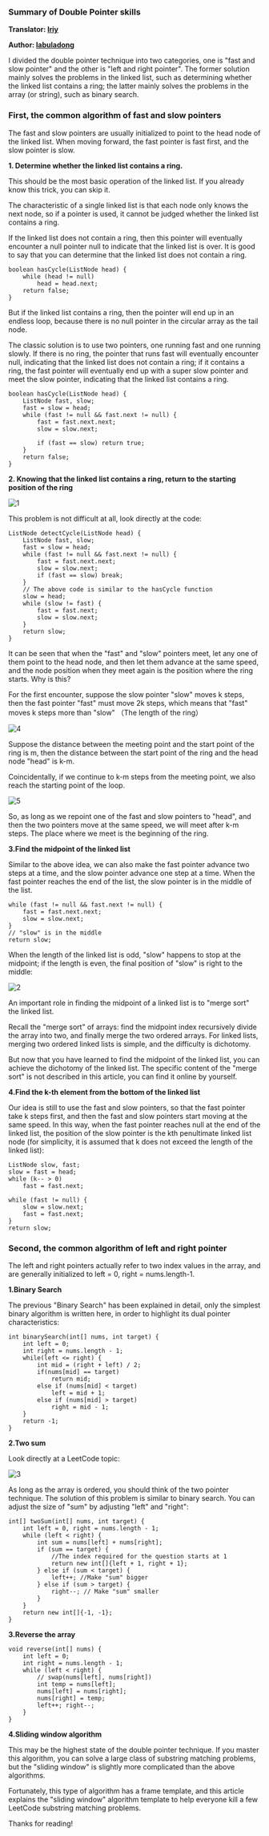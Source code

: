 ### Summary of Double Pointer skills

**Translator: [lriy](https://github.com/lriy)**

**Author: [labuladong](https://github.com/labuladong)**

I divided the double pointer technique into two categories, one is "fast and slow pointer" and the other is "left and right pointer". The former solution mainly solves the problems in the linked list, such as determining whether the linked list contains a ring; the latter mainly solves the problems in the array (or string), such as binary search.

### First, the common algorithm of fast and slow pointers
The fast and slow pointers are usually initialized to point to the head node of the linked list. When moving forward, the fast pointer is fast first, and the slow pointer is slow.

**1. Determine whether the linked list contains a ring.**

This should be the most basic operation of the linked list. If you already know this trick, you can skip it.

The characteristic of a single linked list is that each node only knows the next node, so if a pointer is used, it cannot be judged whether the linked list contains a ring.

If the linked list does not contain a ring, then this pointer will eventually encounter a null pointer null to indicate that the linked list is over. It is good to say that you can determine that the linked list does not contain a ring.

```
boolean hasCycle(ListNode head) {
    while (head != null)
        head = head.next;
    return false;
}
```
But if the linked list contains a ring, then the pointer will end up in an endless loop, because there is no null pointer in the circular array as the tail node.

The classic solution is to use two pointers, one running fast and one running slowly. If there is no ring, the pointer that runs fast will eventually encounter null, indicating that the linked list does not contain a ring; if it contains a ring, the fast pointer will eventually end up with a super slow pointer and meet the slow pointer, indicating that the linked list contains a ring.

```
boolean hasCycle(ListNode head) {
    ListNode fast, slow;
    fast = slow = head;
    while (fast != null && fast.next != null) {
        fast = fast.next.next;
        slow = slow.next;
        
        if (fast == slow) return true;
    }
    return false;
}
```
**2. Knowing that the linked list contains a ring, return to the starting position of the ring**

![1](../Pictures/double_pointer/11.png)

This problem is not difficult at all, look directly at the code:

```
ListNode detectCycle(ListNode head) {
    ListNode fast, slow;
    fast = slow = head;
    while (fast != null && fast.next != null) {
        fast = fast.next.next;
        slow = slow.next;
        if (fast == slow) break;
    }
    // The above code is similar to the hasCycle function
    slow = head;
    while (slow != fast) {
        fast = fast.next;
        slow = slow.next;
    }
    return slow;
}
```
It can be seen that when the "fast" and "slow" pointers meet, let any one of them point to the head node, and then let them advance at the same speed, and the node position when they meet again is the position where the ring starts. Why is this?

For the first encounter, suppose the slow pointer "slow" moves k steps, then the fast pointer "fast" must move 2k steps, which means that "fast" moves k steps more than "slow" （The length of the ring）

![4](../Pictures/double_pointer/cyc1.png)

Suppose the distance between the meeting point and the start point of the ring is m, then the distance between the start point of the ring and the head node "head" is k-m.

Coincidentally, if we continue to k-m steps from the meeting point, we also reach the starting point of the loop.

![5](../Pictures/double_pointer/cyc2.png)

So, as long as we repoint one of the fast and slow pointers to "head", and then the two pointers move at the same speed, we will meet after k-m steps. The place where we meet is the beginning of the ring.

**3.Find the midpoint of the linked list**

Similar to the above idea, we can also make the fast pointer advance two steps at a time, and the slow pointer advance one step at a time. When the fast pointer reaches the end of the list, the slow pointer is in the middle of the list.

```
while (fast != null && fast.next != null) {
    fast = fast.next.next;
    slow = slow.next;
}
// "slow" is in the middle
return slow;
```
When the length of the linked list is odd, "slow" happens to stop at the midpoint; if the length is even, the final position of "slow" is right to the middle:

![2](../Pictures/double_pointer/22.png)

An important role in finding the midpoint of a linked list is to "merge sort" the linked list.

Recall the "merge sort" of arrays: find the midpoint index recursively divide the array into two, and finally merge the two ordered arrays. For linked lists, merging two ordered linked lists is simple, and the difficulty is dichotomy.

But now that you have learned to find the midpoint of the linked list, you can achieve the dichotomy of the linked list. The specific content of the "merge sort" is not described in this article, you can find it online by yourself.

**4.Find the k-th element from the bottom of the linked list**

Our idea is still to use the fast and slow pointers, so that the fast pointer take k steps first, and then the fast and slow pointers start moving at the same speed. In this way, when the fast pointer reaches null at the end of the linked list, the position of the slow pointer is the kth penultimate linked list node (for simplicity, it is assumed that k does not exceed the length of the linked list):

```
ListNode slow, fast;
slow = fast = head;
while (k-- > 0) 
    fast = fast.next;

while (fast != null) {
    slow = slow.next;
    fast = fast.next;
}
return slow;
```

### Second, the common algorithm of left and right pointer
The left and right pointers actually refer to two index values in the array, and are generally initialized to left = 0, right = nums.length-1.

**1.Binary Search**

The previous "Binary Search" has been explained in detail, only the simplest binary algorithm is written here, in order to highlight its dual pointer characteristics:

```
int binarySearch(int[] nums, int target) {
    int left = 0; 
    int right = nums.length - 1;
    while(left <= right) {
        int mid = (right + left) / 2;
        if(nums[mid] == target)
            return mid; 
        else if (nums[mid] < target)
            left = mid + 1; 
        else if (nums[mid] > target)
            right = mid - 1;
    }
    return -1;
}
```
**2.Two sum**

Look directly at a LeetCode topic:

![3](../Pictures/double_pointer/33.png)


As long as the array is ordered, you should think of the two pointer technique. The solution of this problem is similar to binary search. You can adjust the size of "sum" by adjusting "left" and "right":

```
int[] twoSum(int[] nums, int target) {
    int left = 0, right = nums.length - 1;
    while (left < right) {
        int sum = nums[left] + nums[right];
        if (sum == target) {
            //The index required for the question starts at 1
            return new int[]{left + 1, right + 1};
        } else if (sum < target) {
            left++; //Make "sum" bigger
        } else if (sum > target) {
            right--; // Make "sum" smaller
        }
    }
    return new int[]{-1, -1};
}
```
**3.Reverse the array**

```
void reverse(int[] nums) {
    int left = 0;
    int right = nums.length - 1;
    while (left < right) {
        // swap(nums[left], nums[right])
        int temp = nums[left];
        nums[left] = nums[right];
        nums[right] = temp;
        left++; right--;
    }
}
```
**4.Sliding window algorithm**

This may be the highest state of the double pointer technique. If you master this algorithm, you can solve a large class of substring matching problems, but the "sliding window" is slightly more complicated than the above algorithms.

Fortunately, this type of algorithm has a frame template, and this article explains the "sliding window" algorithm template to help everyone kill a few LeetCode substring matching problems.

Thanks for reading!
